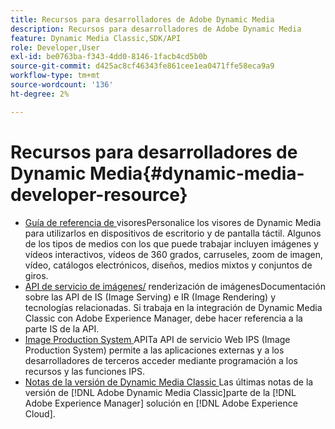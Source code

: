 ```yaml
---
title: Recursos para desarrolladores de Adobe Dynamic Media
description: Recursos para desarrolladores de Adobe Dynamic Media
feature: Dynamic Media Classic,SDK/API
role: Developer,User
exl-id: be0763ba-f343-4dd0-8146-1facb4cd5b0b
source-git-commit: d425ac8cf46343fe861cee1ea0471ffe58eca9a9
workflow-type: tm+mt
source-wordcount: '136'
ht-degree: 2%

---
```


# Recursos para desarrolladores de Dynamic Media{#dynamic-media-developer-resource}

* [Guía de referencia de ](/help/aem-viewers-ref/homeviewers.md)<!-- (https://experienceleague.adobe.com/docs/dynamic-media-developer-resources/library/homeviewers.html) -->
visoresPersonalice los visores de Dynamic Media para utilizarlos en dispositivos de escritorio y de pantalla táctil. Algunos de los tipos de medios con los que puede trabajar incluyen imágenes y vídeos interactivos, vídeos de 360 grados, carruseles, zoom de imagen, vídeo, catálogos electrónicos, diseños, medios mixtos y conjuntos de giros.
* [API de servicio de imágenes/](/help/aem-is-ir-api/homeisir.md)<!-- (https://experienceleague.adobe.com/docs/dynamic-media-developer-resources/image-serving-api/homeisir.html) -->
renderización de imágenesDocumentación sobre las API de IS (Image Serving) e IR (Image Rendering) y tecnologías relacionadas. Si trabaja en la integración de Dynamic Media Classic con Adobe Experience Manager, debe hacer referencia a la parte IS de la API.
* [Image Production System ](/help/aem-ips-api/c-overview.md)
APITa API de servicio Web IPS (Image Production System) permite a las aplicaciones externas y a los desarrolladores de terceros acceder mediante programación a los recursos y las funciones IPS.
* [Notas de la versión de Dynamic Media Classic ](/help/s7-release-notes/s7rn2017.md)
Las últimas notas de la versión de  [!DNL Adobe Dynamic Media Classic]parte de la  [!DNL Adobe Experience Manager] solución en  [!DNL Adobe Experience Cloud].
